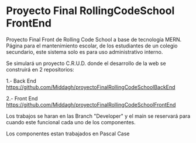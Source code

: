 # Proyecto Final RollingCodeSchool FrontEnd
Proyecto Final Front de Rolling Code School a base de tecnología MERN. Página para el mantenimiento escolar, de los estudiantes de un colegio secundario, este sistema solo es para uso administrativo interno.

Se simulará un proyecto C.R.U.D. donde el desarrollo de la web se construirá en 2 repositorios:

1.- Back End https://github.com/Middagh/proyectoFinalRollingCodeSchoolBackEnd

2.- Front End https://github.com/Middagh/proyectoFinalRollingCodeSchoolFrontEnd

Los trabajos se haran en las Branch "Developer" y el main se reservará para cuando este funcional cada uno de los componentes.

Los componentes estan trabajados en Pascal Case
